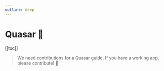 ```yaml
---
outline: deep
---
```


<script setup>
import Badge from '../components/Badge.vue'
import pkg from '../../package.json'
import BlockQuote from '../components/BlockQuote.vue'
</script>

<div style="position: fixed; z-index: 1000; top: 2px; right: 2px;">
  <Badge :label="`v${pkg.version}`" />
</div>

# Quasar 🚧

[[toc]]

<BlockQuote>

We need contributions for a Quasar guide. If you have a working app, please contribute! 🙏

</BlockQuote>
